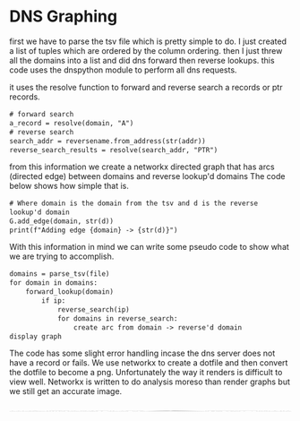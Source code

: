 # DNS Graphing

first we have to parse the tsv file which is pretty simple to do.
I just created a list of tuples which are ordered by the column ordering.
then I just threw all the domains into a list and did dns forward then reverse lookups.
this code uses the dnspython module to perform all dns requests.

it uses the resolve function to forward and reverse search a records or ptr records.
```
# forward search
a_record = resolve(domain, "A")
# reverse search
search_addr = reversename.from_address(str(addr))
reverse_search_results = resolve(search_addr, "PTR")
``` 
from this information we create a networkx directed graph that has arcs (directed edge) between domains and reverse lookup'd domains
The code below shows how simple that is.
```
# Where domain is the domain from the tsv and d is the reverse lookup'd domain
G.add_edge(domain, str(d))
print(f"Adding edge {domain} -> {str(d)}")
```
With this information in mind we can write some pseudo code to show what we are trying to accomplish.
```
domains = parse_tsv(file)
for domain in domains:
    forward_lookup(domain)
        if ip:
            reverse_search(ip)
            for domains in reverse_search:
                create arc from domain -> reverse'd domain
display graph
```
The code has some slight error handling incase the dns server does not have a record or fails. We use networkx to create a dotfile and then convert the dotfile to become a png. Unfortunately the way it renders is difficult to view well. Networkx is written to do analysis moreso than render graphs but we still get an accurate image.

![](Graph.png)